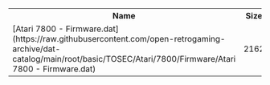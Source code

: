 <table>
<tr><th>Name</th><th>Size</th></tr>
<tr><td>[Atari 7800 - Firmware.dat](https://raw.githubusercontent.com/open-retrogaming-archive/dat-catalog/main/root/basic/TOSEC/Atari/7800/Firmware/Atari 7800 - Firmware.dat)</td><td>2162</td></tr>
</table>
